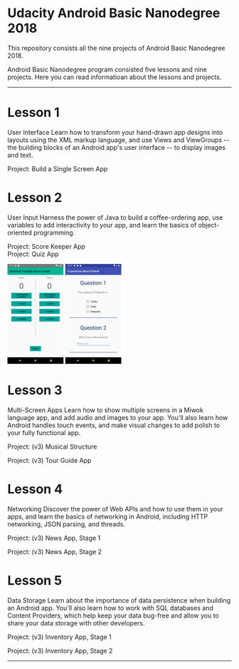 # Udacity Android Basic Nanodegree 2018

This repository consists all the nine projects of Android Basic Nanodegree 2018.

Android Basic Nanodegree program consisted five lessons and nine projects. Here you can read informatioan about the lessons and projects.

-----

# Lesson 1
User Interface 
Learn how to transform your hand-drawn app designs into layouts using the XML markup language, and use Views and ViewGroups -- the building blocks of an Android app's user interface -- to display images and text. 

Project: Build a Single Screen App

# Lesson 2
User Input 
Harness the power of Java to build a coffee-ordering app, use variables to add interactivity to your app, and learn the basics of object-oriented programming. 

Project: Score Keeper App<br>
Project: Quiz App

<img src="https://github.com/minnake/Udacity_ABND2018/blob/master/Screenshots/CourtCounter.png" width=25% height=25% />
<img src="https://github.com/minnake/Udacity_ABND2018/blob/master/Screenshots/Quiz.png" width=25% height=25% />

# Lesson 3
Multi-Screen Apps 
Learn how to show multiple screens in a Miwok language app, and add audio and images to your app. You'll also learn how Android handles touch events, and make visual changes to add polish to your fully functional app. 

Project: (v3) Musical Structure 

Project: (v3) Tour Guide App 

# Lesson 4
Networking 
Discover the power of Web APIs and how to use them in your apps, and learn the basics of networking in Android, including HTTP networking, JSON parsing, and threads. 

Project: (v3) News App, Stage 1 

Project: (v3) News App, Stage 2 

# Lesson 5
Data Storage 
Learn about the importance of data persistence when building an Android app. You'll also learn how to work with SQL databases and Content Providers, which help keep your data bug-free and allow you to share your data storage with other developers. 

Project: (v3) Inventory App, Stage 1 

Project: (v3) Inventory App, Stage 2 

-----

 
